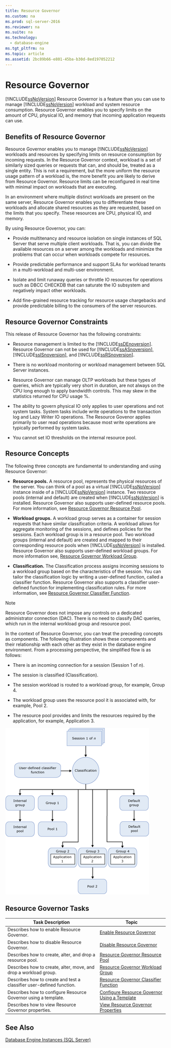 ```yaml
---
title: Resource Governor
ms.custom: na
ms.prod: sql-server-2016
ms.reviewer: na
ms.suite: na
ms.technology: 
  - database-engine
ms.tgt_pltfrm: na
ms.topic: article
ms.assetid: 2bc89b66-e801-45ba-b30d-8ed197052212
---
```

# Resource Governor
  [!INCLUDE[ssNoVersion](../../Token/Other/ssNoVersion_md.md)] Resource Governor is a feature than you can use to manage [!INCLUDE[ssNoVersion](../../Token/Other/ssNoVersion_md.md)] workload and system resource consumption. Resource Governor enables you to specify limits on the amount of CPU, physical IO, and memory that incoming application requests can use.  
  
## Benefits of Resource Governor  
 Resource Governor enables you to manage [!INCLUDE[ssNoVersion](../../Token/Other/ssNoVersion_md.md)] workloads and resources by specifying limits on resource consumption by incoming requests. In the Resource Governor context, workload is a set of similarly sized queries or requests that can, and should be, treated as a single entity. This is not a requirement, but the more uniform the resource usage pattern of a workload is, the more benefit you are likely to derive from Resource Governor. Resource limits can be reconfigured in real time with minimal impact on workloads that are executing.  
  
 In an environment where multiple distinct workloads are present on the same server, Resource Governor enables you to differentiate these workloads and allocate shared resources as they are requested, based on the limits that you specify. These resources are CPU, physical IO, and memory.  
  
 By using Resource Governor, you can:  
  
-   Provide multitenancy and resource isolation on single instances of SQL Server that serve multiple client workloads. That is, you can divide the available resources on a server among the workloads and minimize the problems that can occur when workloads compete for resources.  
  
-   Provide predictable performance and support SLAs for workload tenants in a multi\-workload and multi\-user environment.  
  
-   Isolate and limit runaway queries or throttle IO resources for operations such as DBCC CHECKDB that can saturate the IO subsystem and negatively impact other workloads.  
  
-   Add fine\-grained resource tracking for resource usage chargebacks and provide predictable billing to the consumers of the server resources.  
  
## Resource Governor Constraints  
 This release of Resource Governor has the following constraints:  
  
-   Resource management is limited to the [!INCLUDE[ssDEnoversion](../../Token/Other/ssDEnoversion_md.md)]. Resource Governor can not be used for [!INCLUDE[ssASnoversion](../../Token/Other/ssASnoversion_md.md)], [!INCLUDE[ssISnoversion](../../Token/Other/ssISnoversion_md.md)], and [!INCLUDE[ssRSnoversion](../../Token/Other/ssRSnoversion_md.md)].  
  
-   There is no workload monitoring or workload management between SQL Server instances.  
  
-   Resource Governor can manage OLTP workloads but these types of queries, which are typically very short in duration, are not always on the CPU long enough to apply bandwidth controls. This may skew in the statistics returned for CPU usage %.  
  
-   The ability to govern physical IO only applies to user operations and not system tasks. System tasks include write operations to the transaction log and Lazy Writer IO operations. The Resource Govenor applies primarily to user read operations because most write operations are typically performed by system tasks.  
  
-   You cannot set IO thresholds on the internal resource pool.  
  
## Resource Concepts  
 The following three concepts are fundamental to understanding and using Resource Governor:  
  
-   **Resource pools.** A resource pool, represents the physical resources of the server. You can think of a pool as a virtual [!INCLUDE[ssNoVersion](../../Token/Other/ssNoVersion_md.md)] instance inside of a [!INCLUDE[ssNoVersion](../../Token/Other/ssNoVersion_md.md)] instance. Two resource pools \(internal and default\) are created when [!INCLUDE[ssNoVersion](../../Token/Other/ssNoVersion_md.md)] is installed. Resource Governor also supports user\-defined resource pools. For more information, see [Resource Governor Resource Pool](../../Topics/TopicNameNotContainA/Resource-Governor-Resource-Pool.md).  
  
-   **Workload groups.** A workload group serves as a container for session requests that have similar classification criteria. A workload allows for aggregate monitoring of the sessions, and defines policies for the sessions. Each workload group is in a resource pool. Two workload groups \(internal and default\) are created and mapped to their corresponding resource pools when [!INCLUDE[ssNoVersion](../../Token/Other/ssNoVersion_md.md)] is installed. Resource Governor also supports user\-defined workload groups. For more information see, [Resource Governor Workload Group](../../Topics/TopicNameNotContainA/Resource-Governor-Workload-Group.md).  
  
-   **Classification.** The Classification process assigns incoming sessions to a workload group based on the characteristics of the session. You can tailor the classification logic by writing a user\-defined function, called a classifier function. Resource Governor also supports a classifier user\-defined function for implementing classification rules. For more information, see [Resource Governor Classifier Function](../../Topics/TopicNameNotContainA/Resource-Governor-Classifier-Function.md).  
  
> [!NOTE]  
>  Resource Governor does not impose any controls on a dedicated administrator connection \(DAC\). There is no need to classify DAC queries, which run in the internal workload group and resource pool.  
  
 In the context of Resource Governor, you can treat the preceding concepts as components. The following illustration shows these components and their relationship with each other as they exist in the database engine environment. From a processing perspective, the simplified flow is as follows:  
  
-   There is an incoming connection for a session \(Session 1 of *n*\).  
  
-   The session is classified \(Classification\).  
  
-   The session workload is routed to a workload group, for example, Group 4.  
  
-   The workload group uses the resource pool it is associated with, for example, Pool 2.  
  
-   The resource pool provides and limits the resources required by the application, for example, Application 3.  
  
 ![Resource Governor Functional Components](../../Images/Image/ImageNotContaina/rg_basic_funct_components.gif "rg_basic_funct_components")  
  
## Resource Governor Tasks  
  
|Task Description|Topic|  
|----------------------|-----------|  
|Describes how to enable Resource Governor.|[Enable Resource Governor](../../Topics/TopicNameNotContainA/Enable-Resource-Governor.md)|  
|Describes how to disable Resource Governor.|[Disable Resource Governor](../../Topics/TopicNameNotContainA/Disable-Resource-Governor.md)|  
|Describes how to create, alter, and drop a resource pool.|[Resource Governor Resource Pool](../../Topics/TopicNameNotContainA/Resource-Governor-Resource-Pool.md)|  
|Describes how to create, alter, move, and drop a workload group.|[Resource Governor Workload Group](../../Topics/TopicNameNotContainA/Resource-Governor-Workload-Group.md)|  
|Describes how to create and test a classifier user\-defined function.|[Resource Governor Classifier Function](../../Topics/TopicNameNotContainA/Resource-Governor-Classifier-Function.md)|  
|Describes how to configure Resource Governor using a template.|[Configure Resource Governor Using a Template](../../Topics/TopicNameContainA/Configure-Resource-Governor-Using-a-Template.md)|  
|Describes how to view Resource Governor properties.|[View Resource Governor Properties](../../Topics/TopicNameNotContainA/View-Resource-Governor-Properties.md)|  
  
## See Also  
 [Database Engine Instances &#40;SQL Server&#41;](../../Topics/TopicNameNotContainA/Database-Engine-Instances--SQL-Server-.md)  
  
  